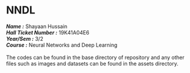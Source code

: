 # NNDL
***Name :*** Shayaan Hussain <br/>
***Hall Ticket Number :*** 19K41A04E6 <br/>
***Year/Sem :*** 3/2 <br/>
***Course :*** Neural Networks and Deep Learning <br/> <br/>
The codes can be found in the base directory of repository and any other files such as images and datasets can be found in the assets directory.